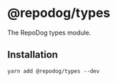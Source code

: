 # @repodog/types

The RepoDog types module.

## Installation

```shell
yarn add @repodog/types --dev
```

